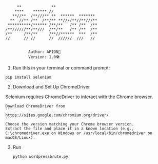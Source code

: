 ```
     **             **                  
    ****    ****** //                   
   **//**  /**///** **  ******  ******* 
  **  //** /**  /**/** **////**//**///**
 **********/****** /**/**   /** /**  /**
/**//////**/**///  /**/**   /** /**  /**
/**     /**/**     /**//******  ***  /**
//      // //      //  //////  ///   //


          Author: APION🔌
          Version: 1.0🛠️
```


1. Run this in your terminal or command prompt:
```
pip install selenium
```
2. Download and Set Up ChromeDriver

Selenium requires ChromeDriver to interact with the Chrome browser.

    Download ChromeDriver from
    ```
    https://sites.google.com/chromium.org/driver/
    ```
    Choose the version matching your Chrome browser version.
    Extract the file and place it in a known location (e.g., C:\chromedriver.exe on Windows or /usr/local/bin/chromedriver on macOS/Linux).

3. Run
   ```
   python wordpressbrute.py
   ```

